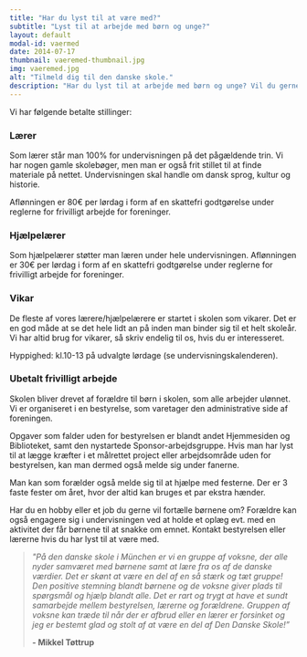 ```yaml
---
title: "Har du lyst til at være med?"
subtitle: "Lyst til at arbejde med børn og unge?"
layout: default
modal-id: vaermed
date: 2014-07-17
thumbnail: vaeremed-thumbnail.jpg
img: vaeremed.jpg
alt: "Tilmeld dig til den danske skole."
description: "Har du lyst til at arbejde med børn og unge? Vil du gerne gøre en aktiv indsats i den Danske Skole i München? Så kontakt os! Vi kan bruge alt, stort og småt."
---
```



Vi har følgende betalte stillinger:

### Lærer

Som lærer står man 100% for undervisningen på det pågældende trin. Vi har nogen gamle skolebøger, men man er også frit stillet til at finde materiale på nettet. Undervisningen skal handle om dansk sprog, kultur og historie. 

Aflønningen er 80€ per lørdag i form af en skattefri godtgørelse under reglerne for frivilligt arbejde for foreninger.

### Hjælpelærer

Som hjælpelærer støtter man læren under hele undervisningen. 
Aflønningen er 30€ per lørdag i form af en skattefri godtgørelse under reglerne for frivilligt arbejde for foreninger.

### Vikar

De fleste af vores lærere/hjælpelærere er startet i skolen som vikarer. Det er en god måde at se det hele lidt an på inden man binder sig til et helt skoleår. Vi har altid brug for vikarer, så skriv endelig til os, hvis du er interesseret. 

Hyppighed: kl.10-13 på udvalgte lørdage (se undervisningskalenderen).


### Ubetalt frivilligt arbejde

Skolen bliver drevet af forældre til børn i skolen, som alle arbejder ulønnet. Vi er organiseret i en bestyrelse, som varetager den administrative side af foreningen. 

Opgaver som falder uden for bestyrelsen er blandt andet Hjemmesiden og Biblioteket, samt den nystartede Sponsor-arbejdsgruppe. Hvis man har lyst til at lægge kræfter i et målrettet project eller arbejdsområde uden for bestyrelsen, kan man dermed også melde sig under fanerne. 

Man kan som forælder også melde sig til at hjælpe med festerne. Der er 3 faste fester om året, hvor der altid kan bruges et par ekstra hænder.

Har du en hobby eller et job du gerne vil fortælle børnene om? Forældre kan også engagere sig i undervisningen ved at holde et oplæg evt. med en aktivitet der får børnene til at snakke om emnet. Kontakt bestyrelsen eller lærerne hvis du har lyst til at være med. 


> *"På den danske skole i München er vi en gruppe af voksne, der alle nyder samværet med børnene samt at lære fra os af de danske værdier. 
> Det er skønt at være en del af en så stærk og tæt gruppe!
> Den positive stemning blandt børnene og de voksne giver plads til spørgsmål og hjælp blandt alle.
> Det er rart og trygt at have et sundt samarbejde mellem bestyrelsen, lærerne og forældrene.
> Gruppen af voksne kan træde til når der er afbrud eller en lærer er forsinket og jeg er bestemt glad og stolt af at være en del af Den Danske Skole!”*
>
> **- Mikkel Tøttrup**

